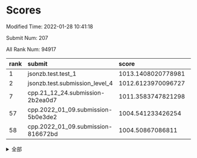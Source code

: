 # Scores

Modified Time: 2022-01-28 10:41:18

Submit Num: 207

All Rank Num: 94917

| rank |               submit               |       score        |       sigma        | pk_num |
| :--- | :--------------------------------- | :----------------- | :----------------- | :----- |
| 1    | jsonzb.test.test_1                 | 1013.1408020778981 | 0.8126587912030566 | 1833   |
| 2    | jsonzb.test.submission_level_4     | 1012.6123970096727 | 0.7899322102424218 | 1834   |
| 7    | cpp.21_12_24.submission-2b2ea0d7   | 1011.3583747821298 | 0.7605635614727695 | 1831   |
| 57   | cpp.2022_01_09.submission-5b0e3de2 | 1004.541233426254  | 0.7086338244978319 | 1833   |
| 58   | cpp.2022_01_09.submission-816672bd | 1004.50867086811   | 0.7115329992356079 | 1836   |


<details>
<summary>全部</summary>

| rank |                 submit                 |       score        |       sigma        | pk_num |
| :--- | :------------------------------------- | :----------------- | :----------------- | :----- |
| 1    | jsonzb.test.test_1                     | 1013.1408020778981 | 0.8126587912030566 | 1833   |
| 2    | jsonzb.test.submission_level_4         | 1012.6123970096727 | 0.7899322102424218 | 1834   |
| 3    | gobigger.level_3.submission_level_3_9  | 1011.9934878011875 | 0.8017505846141487 | 1831   |
| 4    | gobigger.level_3.submission_level_3_31 | 1011.6408613728909 | 0.7627871163596149 | 1838   |
| 5    | gobigger.level_3.submission_level_3_34 | 1011.4840278382982 | 0.7813477915516945 | 1827   |
| 6    | gobigger.level_3.submission_level_3_8  | 1011.3826744376357 | 0.7783785937666708 | 1831   |
| 7    | cpp.21_12_24.submission-2b2ea0d7       | 1011.3583747821298 | 0.7605635614727695 | 1831   |
| 8    | gobigger.level_3.submission_level_3_21 | 1011.1497551357708 | 0.7792612910098432 | 1835   |
| 9    | gobigger.level_3.submission_level_3_27 | 1010.7952454100763 | 0.7519159136886053 | 1837   |
| 10   | gobigger.level_3.submission_level_3_19 | 1010.5765897207237 | 0.7524602703724678 | 1832   |
| 11   | gobigger.level_3.submission_level_3_4  | 1010.5096202007077 | 0.7577013025073516 | 1836   |
| 12   | gobigger.level_3.submission_level_3_29 | 1010.4768468065096 | 0.7498640878268626 | 1830   |
| 13   | gobigger.level_3.submission_level_3_18 | 1010.4639845737162 | 0.7580666852178483 | 1835   |
| 14   | gobigger.level_3.submission_level_3_0  | 1010.4406076581199 | 0.762752631962051  | 1835   |
| 15   | gobigger.level_3.submission_level_3_13 | 1010.3476162401201 | 0.7565480874581605 | 1836   |
| 16   | gobigger.level_3.submission_level_3_39 | 1010.244796948762  | 0.7596466217010555 | 1832   |
| 17   | gobigger.level_3.submission_level_3_6  | 1010.172340170051  | 0.7482569444752738 | 1834   |
| 18   | gobigger.level_3.submission_level_3_46 | 1010.1159699194229 | 0.7554738918158255 | 1832   |
| 19   | gobigger.level_3.submission_level_3_22 | 1010.0616681637234 | 0.7535553452914756 | 1836   |
| 20   | gobigger.level_3.submission_level_3_25 | 1009.9902536176352 | 0.7564802109787421 | 1834   |
| 21   | gobigger.level_3.submission_level_3_32 | 1009.984716366075  | 0.7651142533889683 | 1837   |
| 22   | gobigger.level_3.submission_level_3_17 | 1009.9193439917867 | 0.7519015941205349 | 1835   |
| 23   | gobigger.level_3.submission_level_3_5  | 1009.8608411988583 | 0.7827446696733453 | 1836   |
| 24   | gobigger.level_3.submission_level_3_11 | 1009.7797312716267 | 0.7380578604402614 | 1837   |
| 25   | gobigger.level_3.submission_level_3_45 | 1009.7539170790111 | 0.7753641181679249 | 1831   |
| 26   | gobigger.level_3.submission_level_3_3  | 1009.7437178328847 | 0.7628375185001941 | 1834   |
| 27   | gobigger.level_3.submission_level_3_26 | 1009.7014264418882 | 0.7636001772042764 | 1831   |
| 28   | gobigger.level_3.submission_level_3_38 | 1009.6963942338817 | 0.7671222427804042 | 1835   |
| 29   | gobigger.level_3.submission_level_3_16 | 1009.6373061606706 | 0.7606673163456739 | 1838   |
| 30   | gobigger.level_3.submission_level_3_2  | 1009.5912482189145 | 0.7754461638300797 | 1831   |
| 31   | gobigger.level_3.submission_level_3_20 | 1009.5792484181786 | 0.7699980065322253 | 1838   |
| 32   | gobigger.level_3.submission_level_3_30 | 1009.4689644432027 | 0.7501743166977538 | 1829   |
| 33   | gobigger.level_3.submission_level_3_14 | 1009.4396947010237 | 0.7610335824331982 | 1832   |
| 34   | gobigger.level_3.submission_level_3_41 | 1009.4318781583797 | 0.773969537240899  | 1837   |
| 35   | gobigger.level_3.submission_level_3_43 | 1009.4310743902022 | 0.7628284535363694 | 1834   |
| 36   | gobigger.level_3.submission_level_3_23 | 1009.4289229018182 | 0.7377426046126803 | 1831   |
| 37   | gobigger.level_3.submission_level_3_12 | 1009.4109556277142 | 0.7555624586360414 | 1835   |
| 38   | gobigger.level_3.submission_level_3_44 | 1009.2743952354867 | 0.763555241387835  | 1834   |
| 39   | gobigger.level_3.submission_level_3_24 | 1009.2610631997586 | 0.7589527307018592 | 1836   |
| 40   | gobigger.level_3.submission_level_3_37 | 1009.2546975594403 | 0.7722854605210033 | 1832   |
| 41   | gobigger.level_3.submission_level_3_36 | 1009.2428681446609 | 0.7536641003380651 | 1836   |
| 42   | gobigger.level_3.submission_level_3_33 | 1008.9099404811719 | 0.7415529195515671 | 1838   |
| 43   | gobigger.level_3.submission_level_3_7  | 1008.8852510067143 | 0.7340099796101279 | 1838   |
| 44   | gobigger.level_3.submission_level_3_48 | 1008.8515304102449 | 0.7352844787615115 | 1832   |
| 45   | gobigger.level_3.submission_level_3_10 | 1008.8191279402755 | 0.7328475147627156 | 1828   |
| 46   | gobigger.level_3.submission_level_3_1  | 1008.756762898429  | 0.7451195586992769 | 1837   |
| 47   | gobigger.level_3.submission_level_3_42 | 1008.7280396439834 | 0.7827746107577872 | 1830   |
| 48   | gobigger.level_3.submission_level_3_28 | 1008.6953516716452 | 0.7455607736127274 | 1840   |
| 49   | gobigger.level_3.submission_level_3_40 | 1008.6599991775302 | 0.761523333124824  | 1839   |
| 50   | gobigger.level_3.submission_level_3_35 | 1008.5861644076698 | 0.7482117562869803 | 1834   |
| 51   | gobigger.level_3.submission_level_3_15 | 1008.5345549651405 | 0.7471483860895127 | 1830   |
| 52   | gobigger.level_3.submission_level_3_49 | 1008.4243465570812 | 0.7411987106223086 | 1835   |
| 53   | gobigger.level_3.submission_level_3_47 | 1008.3471211541121 | 0.7459435252276105 | 1833   |
| 54   | gobigger.level_1.submission_level_1_32 | 1005.6778634148594 | 0.7091865299875004 | 1830   |
| 55   | gobigger.level_1.submission_level_1_0  | 1004.6577669093799 | 0.7289384347110969 | 1833   |
| 56   | gobigger.level_1.submission_level_1_41 | 1004.5882934705091 | 0.7316750331646715 | 1835   |
| 57   | cpp.2022_01_09.submission-5b0e3de2     | 1004.541233426254  | 0.7086338244978319 | 1833   |
| 58   | cpp.2022_01_09.submission-816672bd     | 1004.50867086811   | 0.7115329992356079 | 1836   |
| 59   | gobigger.level_1.submission_level_1_46 | 1004.4042536782    | 0.7171279906758053 | 1830   |
| 60   | gobigger.level_1.submission_level_1_21 | 1004.2142752431016 | 0.7202994836287493 | 1836   |
| 61   | gobigger.level_1.submission_level_1_16 | 1004.2135216336549 | 0.7239386187327113 | 1832   |
| 62   | gobigger.level_1.submission_level_1_5  | 1004.1076986899956 | 0.7199970453046587 | 1837   |
| 63   | gobigger.level_1.submission_level_1_42 | 1004.0287937142958 | 0.7153438071217357 | 1834   |
| 64   | gobigger.level_1.submission_level_1_3  | 1003.9480506715955 | 0.7140032447343954 | 1833   |
| 65   | gobigger.level_1.submission_level_1_33 | 1003.9476492539419 | 0.7090510157580058 | 1829   |
| 66   | gobigger.level_1.submission_level_1_30 | 1003.9411878181104 | 0.7153510414158187 | 1838   |
| 67   | gobigger.level_1.submission_level_1_20 | 1003.8498566344406 | 0.7178222844754985 | 1836   |
| 68   | gobigger.level_1.submission_level_1_39 | 1003.7828772992773 | 0.7243182561359812 | 1831   |
| 69   | gobigger.level_1.submission_level_1_48 | 1003.7451360254969 | 0.7226376757635664 | 1833   |
| 70   | gobigger.level_1.submission_level_1_49 | 1003.6693893597056 | 0.709990400506319  | 1836   |
| 71   | gobigger.level_1.submission_level_1_43 | 1003.6136798444876 | 0.7141861761066114 | 1835   |
| 72   | gobigger.level_1.submission_level_1_36 | 1003.6057032783556 | 0.7146670238107093 | 1833   |
| 73   | gobigger.level_1.submission_level_1_1  | 1003.5339411095327 | 0.7175957091832116 | 1837   |
| 74   | gobigger.level_1.submission_level_1_45 | 1003.5081335783993 | 0.722287996013858  | 1836   |
| 75   | gobigger.level_1.submission_level_1_44 | 1003.4274509817684 | 0.7113689804065388 | 1836   |
| 76   | gobigger.level_1.submission_level_1_13 | 1003.400609192111  | 0.7181440845686529 | 1832   |
| 77   | gobigger.level_1.submission_level_1_11 | 1003.306284169849  | 0.7213678992057716 | 1831   |
| 78   | gobigger.level_1.submission_level_1_18 | 1003.2973521511932 | 0.7087598508947318 | 1834   |
| 79   | gobigger.level_1.submission_level_1_22 | 1003.2743125437861 | 0.7113891029973062 | 1839   |
| 80   | gobigger.level_1.submission_level_1_12 | 1003.227244038621  | 0.7108002477945978 | 1835   |
| 81   | gobigger.level_1.submission_level_1_4  | 1003.2270427327128 | 0.7178754966876234 | 1834   |
| 82   | gobigger.level_1.submission_level_1_25 | 1003.1994872992966 | 0.7072900980388449 | 1838   |
| 83   | gobigger.level_1.submission_level_1_28 | 1003.0932347454625 | 0.7068107370746739 | 1833   |
| 84   | gobigger.level_1.submission_level_1_31 | 1003.0215389035807 | 0.7152818852127414 | 1832   |
| 85   | gobigger.level_1.submission_level_1_15 | 1003.0202357374774 | 0.7207698308518201 | 1836   |
| 86   | gobigger.level_1.submission_level_1_10 | 1002.9737560348659 | 0.7250546756776125 | 1834   |
| 87   | gobigger.level_1.submission_level_1_35 | 1002.8988592373069 | 0.7148399343133892 | 1838   |
| 88   | gobigger.level_1.submission_level_1_24 | 1002.8734560018602 | 0.71790803928193   | 1837   |
| 89   | gobigger.level_1.submission_level_1_19 | 1002.8589141419603 | 0.7090284885896927 | 1837   |
| 90   | gobigger.level_1.submission_level_1_17 | 1002.8331584388544 | 0.7030947279597288 | 1829   |
| 91   | gobigger.level_1.submission_level_1_47 | 1002.7739032097583 | 0.7170432294408644 | 1836   |
| 92   | gobigger.level_1.submission_level_1_6  | 1002.7275167510393 | 0.7259264836986393 | 1831   |
| 93   | gobigger.level_1.submission_level_1_7  | 1002.7200203822051 | 0.7178961226161914 | 1831   |
| 94   | gobigger.level_1.submission_level_1_8  | 1002.6819047567554 | 0.718426628713272  | 1833   |
| 95   | gobigger.level_1.submission_level_1_29 | 1002.6726244293541 | 0.7053713074959305 | 1833   |
| 96   | gobigger.level_1.submission_level_1_9  | 1002.6646393597459 | 0.7130796110269285 | 1830   |
| 97   | gobigger.level_1.submission_level_1_14 | 1002.595487852425  | 0.7117613005019418 | 1836   |
| 98   | gobigger.level_1.submission_level_1_2  | 1002.4995289806537 | 0.7194928322267723 | 1831   |
| 99   | gobigger.level_1.submission_level_1_38 | 1002.4970719778592 | 0.7176835791739081 | 1833   |
| 100  | gobigger.level_1.submission_level_1_23 | 1002.3695000171078 | 0.7231979560199304 | 1833   |
| 101  | gobigger.level_1.submission_level_1_40 | 1002.2354261027883 | 0.7052269389129677 | 1830   |
| 102  | gobigger.level_1.submission_level_1_26 | 1002.233244199012  | 0.7090912376915536 | 1835   |
| 103  | gobigger.level_1.submission_level_1_34 | 1002.0794609182431 | 0.7117056821782156 | 1834   |
| 104  | gobigger.level_1.submission_level_1_27 | 1002.0580416811526 | 0.7042114440960875 | 1834   |
| 105  | gobigger.level_1.submission_level_1_37 | 1001.7423134160491 | 0.7234478224501275 | 1835   |
| 106  | gobigger.random.submission_random_18   | 997.5344361228863  | 0.7068347103848954 | 1834   |
| 107  | gobigger.random.submission_random_30   | 997.4144712074071  | 0.7076479519713417 | 1833   |
| 108  | gobigger.random.submission_random_39   | 997.2367460869449  | 0.7003185125048327 | 1834   |
| 109  | gobigger.random.submission_random_16   | 996.9207600302487  | 0.7081154384089706 | 1830   |
| 110  | gobigger.random.submission_random_46   | 996.7897265053807  | 0.7186268942983045 | 1832   |
| 111  | gobigger.random.submission_random_9    | 996.7748004977196  | 0.7052516467588131 | 1834   |
| 112  | gobigger.random.submission_random_12   | 996.7259823134998  | 0.695792970936371  | 1838   |
| 113  | gobigger.random.submission_random_29   | 996.7064227899281  | 0.7018315287855912 | 1833   |
| 114  | gobigger.random.submission_random_41   | 996.6445682908642  | 0.7091996904029838 | 1834   |
| 115  | gobigger.random.submission_random_10   | 996.5846908114405  | 0.7098316986690089 | 1840   |
| 116  | gobigger.random.submission_random_14   | 996.5213148306701  | 0.7068566231741326 | 1834   |
| 117  | gobigger.random.submission_random_28   | 996.5156379686697  | 0.7091632538951149 | 1836   |
| 118  | gobigger.random.submission_random_6    | 996.4146823412823  | 0.7028233476903905 | 1834   |
| 119  | gobigger.random.submission_random_26   | 996.3344376131109  | 0.7078659752194935 | 1829   |
| 120  | gobigger.random.submission_random_48   | 996.325652254518   | 0.7022071135142585 | 1833   |
| 121  | gobigger.random.submission_random_23   | 996.3086788494561  | 0.7182922114236183 | 1831   |
| 122  | gobigger.random.submission_random_32   | 996.1963766807985  | 0.7107098423694064 | 1830   |
| 123  | gobigger.random.submission_random_45   | 996.1794664174294  | 0.7138870208696638 | 1838   |
| 124  | gobigger.random.submission_random_37   | 996.1506768766811  | 0.7164167481110955 | 1833   |
| 125  | gobigger.random.submission_random_5    | 996.1415173854758  | 0.7129399130185797 | 1836   |
| 126  | gobigger.random.submission_random_2    | 996.1266678729687  | 0.6994709173149707 | 1840   |
| 127  | gobigger.random.submission_random_49   | 996.1060475813343  | 0.7027695350994853 | 1830   |
| 128  | gobigger.random.submission_random_0    | 996.0558220068159  | 0.695925106064649  | 1832   |
| 129  | gobigger.random.submission_random_11   | 996.0338072179895  | 0.7067761936827861 | 1835   |
| 130  | gobigger.random.submission_random_44   | 996.0017113703286  | 0.699377073938675  | 1839   |
| 131  | gobigger.random.submission_random_36   | 995.9930046452579  | 0.7068501678340895 | 1838   |
| 132  | gobigger.random.submission_random_34   | 995.9782836195199  | 0.6990338164085018 | 1834   |
| 133  | gobigger.random.submission_random_40   | 995.9493819988305  | 0.713501514387761  | 1836   |
| 134  | gobigger.random.submission_random_38   | 995.9171122237175  | 0.6962233727049955 | 1836   |
| 135  | gobigger.random.submission_random_47   | 995.9158949523587  | 0.7058337889867534 | 1831   |
| 136  | gobigger.random.submission_random_27   | 995.839286080347   | 0.7170867105030153 | 1831   |
| 137  | gobigger.random.submission_random_21   | 995.7839339869704  | 0.7116941910697472 | 1837   |
| 138  | gobigger.random.submission_random_4    | 995.7818526301213  | 0.7114728113200054 | 1839   |
| 139  | gobigger.random.submission_random_35   | 995.6717621347664  | 0.7184566173838299 | 1833   |
| 140  | gobigger.random.submission_random_19   | 995.6683031493233  | 0.698426263917261  | 1831   |
| 141  | gobigger.random.submission_random_24   | 995.6405220788333  | 0.7148184667061429 | 1833   |
| 142  | gobigger.random.submission_random_33   | 995.5425950258265  | 0.7142559999950616 | 1833   |
| 143  | gobigger.random.submission_random_8    | 995.4919597096074  | 0.7181252454535054 | 1834   |
| 144  | gobigger.random.submission_random_43   | 995.4792765678881  | 0.7121958065792756 | 1835   |
| 145  | gobigger.random.submission_random_25   | 995.3417017637556  | 0.7116821896976533 | 1837   |
| 146  | gobigger.random.submission_random_17   | 995.2988782290759  | 0.7336277087211472 | 1838   |
| 147  | gobigger.random.submission_random_13   | 995.2502246995181  | 0.6921807311920241 | 1831   |
| 148  | gobigger.random.submission_random_3    | 995.2035001836705  | 0.710774139749019  | 1832   |
| 149  | gobigger.random.submission_random_22   | 995.1979665902644  | 0.7071511253943906 | 1836   |
| 150  | gobigger.random.submission_random_1    | 995.1678927601708  | 0.6984387914463832 | 1831   |
| 151  | gobigger.random.submission_random_31   | 994.9065424031938  | 0.7134271833253211 | 1838   |
| 152  | gobigger.random.submission_random_7    | 994.8776323854539  | 0.7174473745257834 | 1837   |
| 153  | gobigger.random.submission_random_15   | 994.7285614932746  | 0.715592475817821  | 1833   |
| 154  | gobigger.random.submission_random_20   | 994.4933405933976  | 0.700400132106603  | 1838   |
| 155  | gobigger.level_2.submission_level_2_26 | 994.3170682384604  | 0.7239119820546693 | 1836   |
| 156  | gobigger.level_2.submission_level_2_17 | 994.2129349729344  | 0.7396462658316094 | 1834   |
| 157  | gobigger.level_2.submission_level_2_22 | 994.1794944571333  | 0.7301193330250711 | 1837   |
| 158  | gobigger.random.submission_random_42   | 994.0592067659247  | 0.7161229610106509 | 1836   |
| 159  | gobigger.level_2.submission_level_2_48 | 993.3747251589288  | 0.7471745630204495 | 1832   |
| 160  | gobigger.level_2.submission_level_2_3  | 993.334087139617   | 0.7303090150969932 | 1834   |
| 161  | gobigger.level_2.submission_level_2_46 | 993.2590128318536  | 0.7383014178788457 | 1830   |
| 162  | gobigger.level_2.submission_level_2_36 | 993.2164274313683  | 0.7361666999625988 | 1833   |
| 163  | gobigger.level_2.submission_level_2_10 | 993.0517040190828  | 0.7431633813401388 | 1838   |
| 164  | gobigger.level_2.submission_level_2_8  | 992.977981828093   | 0.7335915858727595 | 1838   |
| 165  | gobigger.level_2.submission_level_2_9  | 992.9741679747922  | 0.7243208559521628 | 1838   |
| 166  | gobigger.level_2.submission_level_2_19 | 992.8985280390084  | 0.7387749340505061 | 1837   |
| 167  | gobigger.level_2.submission_level_2_40 | 992.8350798740485  | 0.7636607779727654 | 1835   |
| 168  | gobigger.level_2.submission_level_2_6  | 992.7887675478811  | 0.7513225118526773 | 1832   |
| 169  | gobigger.level_2.submission_level_2_23 | 992.764711215767   | 0.7258002529306146 | 1836   |
| 170  | gobigger.level_2.submission_level_2_27 | 992.7530700345504  | 0.7448221528599227 | 1834   |
| 171  | gobigger.level_2.submission_level_2_32 | 992.739176859153   | 0.7386092831420932 | 1836   |
| 172  | gobigger.level_2.submission_level_2_25 | 992.7345354624102  | 0.7267411125498583 | 1833   |
| 173  | gobigger.level_2.submission_level_2_0  | 992.7034287819387  | 0.7346777545939669 | 1833   |
| 174  | gobigger.level_2.submission_level_2_34 | 992.6032644551144  | 0.7489331741804346 | 1833   |
| 175  | gobigger.level_2.submission_level_2_30 | 992.5810880101246  | 0.7518554583037566 | 1837   |
| 176  | gobigger.level_2.submission_level_2_18 | 992.5564347052461  | 0.7388188246351616 | 1836   |
| 177  | gobigger.level_2.submission_level_2_24 | 992.5116270221273  | 0.7518828505218034 | 1835   |
| 178  | gobigger.level_2.submission_level_2_29 | 992.2723010526471  | 0.735893853129314  | 1835   |
| 179  | gobigger.level_2.submission_level_2_31 | 992.2210265259637  | 0.747808655178379  | 1840   |
| 180  | gobigger.level_2.submission_level_2_39 | 992.2084712571922  | 0.7413499496514248 | 1835   |
| 181  | gobigger.level_2.submission_level_2_16 | 992.1764965734312  | 0.7671761592816845 | 1837   |
| 182  | gobigger.level_2.submission_level_2_21 | 992.1617414684301  | 0.7541258088918534 | 1832   |
| 183  | gobigger.level_2.submission_level_2_20 | 992.1024198835808  | 0.7692666217680805 | 1838   |
| 184  | gobigger.level_2.submission_level_2_49 | 991.9148883137391  | 0.7368534420997668 | 1829   |
| 185  | gobigger.level_2.submission_level_2_41 | 991.8591102931802  | 0.7438383425633531 | 1835   |
| 186  | gobigger.level_2.submission_level_2_4  | 991.7938304226773  | 0.7453415103458365 | 1838   |
| 187  | gobigger.level_2.submission_level_2_38 | 991.6818575201936  | 0.7416634643141881 | 1832   |
| 188  | gobigger.level_2.submission_level_2_33 | 991.6586787509287  | 0.7448340383738403 | 1833   |
| 189  | gobigger.level_2.submission_level_2_1  | 991.6240325279762  | 0.7656668002418915 | 1834   |
| 190  | gobigger.level_2.submission_level_2_14 | 991.5994313613784  | 0.7538508428523244 | 1835   |
| 191  | gobigger.level_2.submission_level_2_43 | 991.576469683308   | 0.7449388459107824 | 1838   |
| 192  | gobigger.level_2.submission_level_2_45 | 991.5482346403023  | 0.7376186634288775 | 1833   |
| 193  | gobigger.level_2.submission_level_2_2  | 991.4741666927472  | 0.7427101938237505 | 1832   |
| 194  | gobigger.level_2.submission_level_2_42 | 991.419934939981   | 0.7487686301672646 | 1833   |
| 195  | gobigger.level_2.submission_level_2_37 | 991.4155405072052  | 0.7530895108506541 | 1833   |
| 196  | gobigger.level_2.submission_level_2_28 | 991.3279235919975  | 0.7407838768509024 | 1836   |
| 197  | gobigger.level_2.submission_level_2_15 | 991.1607088247017  | 0.7802099047970259 | 1828   |
| 198  | gobigger.level_2.submission_level_2_35 | 990.9237662580613  | 0.7385745426257652 | 1840   |
| 199  | gobigger.level_2.submission_level_2_11 | 990.8400283234536  | 0.7515897962496155 | 1833   |
| 200  | gobigger.level_2.submission_level_2_5  | 990.7922574716952  | 0.762290883529594  | 1827   |
| 201  | gobigger.level_2.submission_level_2_44 | 990.7876774020541  | 0.7611621758412502 | 1835   |
| 202  | gobigger.level_2.submission_level_2_7  | 990.2647312269471  | 0.7589019202891462 | 1834   |
| 203  | gobigger.level_2.submission_level_2_12 | 990.247822872918   | 0.7740652348795828 | 1830   |
| 204  | gobigger.level_2.submission_level_2_13 | 990.1510418173309  | 0.7698107213436287 | 1834   |
| 205  | gobigger.level_2.submission_level_2_47 | 989.973591298785   | 0.7602012606417256 | 1833   |
| 206  | gobigger.none.submission_none_1        | 978.0144787885365  | 1.2376796238820795 | 1832   |
| 207  | gobigger.none.submission_none_0        | 976.3441625925415  | 1.3832429544839386 | 1835   |

</details>